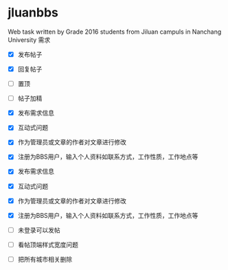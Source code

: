 # jluanbbs
Web task written by Grade 2016 students from Jiluan campuls in Nanchang University
需求
* [x] 发布帖子
* [x] 回复帖子
* [ ] 置顶
* [ ] 帖子加精
* [x] 发布需求信息
* [x] 互动式问题
* [x] 作为管理员或文章的作者对文章进行修改
* [x] 注册为BBS用户，输入个人资料如联系方式，工作性质，工作地点等
* [x] 发布需求信息
* [x] 互动式问题
* [x] 作为管理员或文章的作者对文章进行修改
* [x] 注册为BBS用户，输入个人资料如联系方式，工作性质，工作地点等


* [ ] 未登录可以发帖
* [ ] 看帖顶端样式宽度问题
* [ ] 把所有城市相关删除